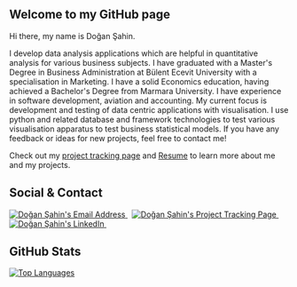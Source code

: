 ## Welcome to my  GitHub page

<!--
**DoganSahin-git/DoganSahin-git** is a ✨ _special_ ✨ repository because its `README.md` (this file) appears on your GitHub profile.

Here are some ideas to get you started:

- 🔭 I’m currently working on ...
- 🌱 I’m currently learning ...
- 👯 I’m looking to collaborate on ...
- 🤔 I’m looking for help with ...
- 💬 Ask me about ...
- 📫 How to reach me: ...
- 😄 Pronouns: ...
- ⚡ Fun fact: ...
-->

Hi there, my name is Doğan Şahin.

I develop data analysis applications which are helpful in quantitative analysis for various business subjects. I have graduated with a Master's Degree in Business Administration at Bülent Ecevit University with a specialisation in Marketing. I have a solid Economics education, having achieved a Bachelor's Degree from Marmara University. I have experience in software development, aviation and accounting. My current focus is development and testing of data centric applications with visualisation. I use python and related database and framework technologies to test various visualisation apparatus to test business statistical models. If you have any feedback or ideas for new projects, feel free to contact me!

Check out my [project tracking page](https://dogansahin-git.github.io/project-tracking-page) and [Resume](https://dogansahin-git.github.io/project-tracking-page/doc/resume.pdf) to learn more about me and my projects.

## Social & Contact

<div align="left">
  <a href="mailto:dogansahinemail@gmail.com" target="_blank" rel="noreferrer"> <img alt="Doğan Şahin's Email Address" src="https://img.shields.io/badge/Email-D14836?style=for-the-badge&logo=gmail&logoColor=white" /> </a>
  &nbsp;
  <a href="https://dogansahin-git.github.io/project-tracking-page" target="_blank" rel="noreferrer"> <img alt="Doğan Şahin's Project Tracking Page" src="https://img.shields.io/badge/Portfolio-08203A?style=for-the-badge&logo=About.me&logoColor=white" /> </a>
  &nbsp;
  <a href="https://linkedin.com/in/dogan-sahin" target="_blank" rel="noreferrer"> <img alt="Doğan Şahin's LinkedIn" src="https://img.shields.io/badge/LinkedIn-0077B5?style=for-the-badge&logo=linkedin&logoColor=white" /> </a>
  &nbsp;
</div>

## GitHub Stats

<div align="left">
  <a href="https://github.com/anuraghazra/github-readme-stats"> <img src="https://github-readme-stats.vercel.app/api/top-langs/?username=DoganSahin-git&hide_border=true&langs_count=10&layout=donut-vertical&count_private=true" alt="Top Languages" /> </a>
</div>



